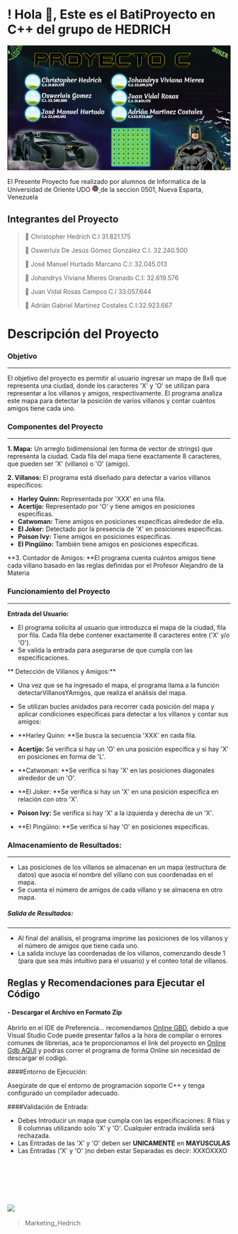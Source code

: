# !  Hola 👋, Este es el BatiProyecto en C++ del grupo de HEDRICH 
![](https://github.com/HedrichDev/ProyectoC/blob/main/image.png?raw=true)

El Presente Proyecto fue realizado por alumnos de Informatica de la Universidad de Oriente UDO [<img
        src="https://raw.githubusercontent.com/HedrichDev/ProyectoC/refs/heads/main/LOGO%20UDONE.png" 
        width=3%
        title="Logo UDO"
        alt="Logo UDO"
    />
](https://raw.githubusercontent.com/HedrichDev/ProyectoC/refs/heads/main/LOGO%20UDONE.png) de la seccion 0501, Nueva Esparta, Venezuela

## Integrantes del Proyecto 
> 👥 Christopher Hedrich C.I 31.821.175
> 
> 👥 Oswerluis De Jesús Gómez González C.I. 32.240.500
> 
> 👥 José Manuel Hurtado Marcano C.I: 32.045.013
> 
> 👥 Johandrys Viviana Mieres Granado C.I: 32.619.576
> 
> 👥 Juan Vidal Rosas Campos C.I 33.057.644
> 
> 👥 Adrián Gabriel Martinez Costales C.I:32.923.667

# Descripción del Proyecto
### Objetivo
***
El objetivo del proyecto es permitir al usuario ingresar un mapa de 8x8 que representa una ciudad, donde los caracteres 'X' y 'O' se utilizan para representar a los villanos y amigos, respectivamente. El programa analiza este mapa para detectar la posición de varios villanos y contar cuántos amigos tiene cada uno.

### Componentes del Proyecto
***
**1. Mapa:** Un arreglo bidimensional (en forma de vector de strings) que representa la ciudad. Cada fila del mapa tiene exactamente 8 caracteres, que pueden ser 'X' (villano) o 'O' (amigo).

**2. Villanos:** El programa está diseñado para detectar a varios villanos específicos:

- **Harley Quinn:** Representada por 'XXX' en una fila.
- **Acertijo:** Representado por 'O' y tiene amigos en posiciones específicas.
- **Catwoman:** Tiene amigos en posiciones específicas alrededor de ella.
- **El Joker:** Detectado por la presencia de 'X' en posiciones específicas.
- **Poison Ivy:** Tiene amigos en posiciones específicas.
- **El Pingüino:** También tiene amigos en posiciones específicas.

**3.  Contador de Amigos: **El programa cuenta cuántos amigos tiene cada villano basado en las reglas definidas por el Profesor Alejandro de la Materia

### Funcionamiento del Proyecto
***
**Entrada del Usuario:**

- El programa solicita al usuario que introduzca el mapa de la ciudad, fila por fila. Cada fila debe contener exactamente 8 caracteres entre ('X' y/o 'O').
- Se valida la entrada para asegurarse de que cumpla con las especificaciones.

** Detección de Villanos y Amigos:**
- Una vez que se ha ingresado el mapa, el programa llama a la función detectarVillanosYAmigos, que realiza el análisis del mapa.
- Se utilizan bucles anidados para recorrer cada posición del mapa y aplicar condiciones específicas para detectar a los villanos y contar sus amigos:

- **Harley Quinn: **Se busca la secuencia 'XXX' en cada fila.
- **Acertijo:** Se verifica si hay un 'O' en una posición específica y si hay 'X' en posiciones en forma de 'L'.
- **Catwoman: **Se verifica si hay 'X' en las posiciones diagonales alrededor de un 'O'.
- **El Joker: **Se verifica si hay un 'X' en una posición específica en relación con otro 'X'.
- **Poison Ivy:** Se verifica si hay 'X' a la izquierda y derecha de un 'X'.
- **El Pingüino: **Se verifica si hay 'O' en posiciones específicas.


### Almacenamiento de Resultados:
****
- Las posiciones de los villanos se almacenan en un mapa (estructura de datos) que asocia el nombre del villano con sus coordenadas en el mapa.
- Se cuenta el número de amigos de cada villano y se almacena en otro mapa.


##### Salida de Resultados:
****
- Al final del análisis, el programa imprime las posiciones de los villanos y el número de amigos que tiene cada uno.
- La salida incluye las coordenadas de los villanos, comenzando desde 1 (para que sea más intuitivo para el usuario) y el conteo total de villanos.


## Reglas y Recomendaciones para Ejecutar el Código

#### - Descargar el Archivo en Formato Zip
 Abrirlo en el IDE de Preferencia... recomendamos [Online GBD](https://www.onlinegdb.com "Online GBD"), debido a que Visual Studio Code puede presentar fallos a la hora de compilar o errores comunes de librerias, aca te proporcionamos el link del proyecto en [Online Gdb AQUI](https://onlinegdb.com/iMQNxolkv "Online Gdb AQUI")  y podras correr el programa de forma Online sin necesidad de descargar el codigo.


####Entorno de Ejecución:

Asegúrate de que el entorno de programación soporte C++ y tenga configurado un compilador adecuado.

####Validación de Entrada:

- Debes Introducir un mapa que cumpla con las especificaciones: 8 filas y 8 columnas utilizando solo 'X' y 'O'. Cualquier entrada inválida será rechazada.
- Las Entradas de las 'X' y 'O'  deben ser **UNICAMENTE** en **MAYUSCULAS**
- Las Entradas ('X' y 'O' )no deben estar Separadas es decir: XXXOXXXO
<br>
<br>
<br>
<br>
<br>


![](https://cdn.beacons.ai/user_content/9gId3uiraCfpOWOK1E0evDYEjyw2/referenced_images/e2c53611-8419-44a6-aa39-5ed4123b8109__link-in-bio__image-block__home__d1c18573-c5c1-436c-a579-c4b5d7984caf__686e7412-cbfe-4602-b9bd-28e0b27b4fa3.png?t=1679753972703)
>Marketing_Hedrich


